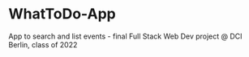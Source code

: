 # WhatToDo-App
App to search and list events - final Full Stack Web Dev project @ DCI Berlin, class of 2022
